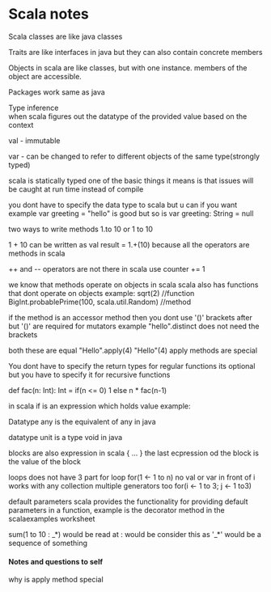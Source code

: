 # Scala notes

Scala classes are like java classes

Traits are like interfaces in java but they can also contain concrete members

Objects in scala are like classes, but with one instance. members of the object are accessible.

Packages work same as java

Type inference  
when scala figures out the datatype of the provided value based on the context

val - immutable 

var - can be changed to refer to different objects of the same type(strongly typed)

scala is statically typed one of the basic things it means is that issues will be caught at run time instead of compile 

you dont have to specify the data type to scala but u can if you want example
var greeting = "hello" is good but so is
var greeting: String = null

two ways to write methods
1.to 10   or
1 to 10

1 + 10
can be written as val result = 1.+(10) because all the operators are methods in scala

++ and -- operators are not there in scala use counter += 1

we know that methods operate on objects in scala
scala also has functions that dont operate on objects
example:
sqrt(2) //function
BigInt.probablePrime(100, scala.util.Random) //method

if the method is an accessor method then you dont use '()' brackets after but '()' are required for mutators
example "hello".distinct does not need the brackets

both these are equal
 "Hello".apply(4)
  "Hello"(4)
apply methods are special

You dont have to specify the return types for regular functions its optional but you have to specify it for recursive functions

def fac(n: Int): Int = if(n <= 0) 1 else n * fac(n-1) 

in scala if is an expression which holds value
example:

Datatype any is the equivalent of any in java

datatype unit is a type void in java

blocks are also expression in scala { ... } the last ecpression od the block is the value of the block

loops
does not have 3 part for loop
for(1 <- 1 to n)    no val or var in front of i
works with any collection
multiple generators too
for(i <- 1 to 3; j <- 1 to3)

default parameters
scala provides the functionality for providing default parameters in a function,
example is the decorator method in the scalaexamples worksheet

sum(1 to 10 : _*) would be read at  : would be consider this as '\_\*' would be a sequence of something

####  Notes and questions to self

why is apply method special